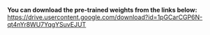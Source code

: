 <b>You can download the pre-trained weights from the links below:</b>
<a href="https://drive.usercontent.google.com/download?id=1pGCarCGP6N-qt4nYr8WU7YqgYSuvEJUT">https://drive.usercontent.google.com/download?id=1pGCarCGP6N-qt4nYr8WU7YqgYSuvEJUT</a>
